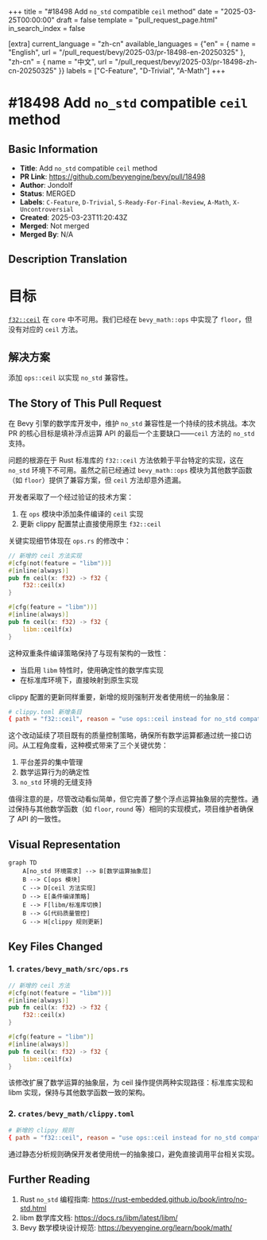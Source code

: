+++
title = "#18498 Add `no_std` compatible `ceil` method"
date = "2025-03-25T00:00:00"
draft = false
template = "pull_request_page.html"
in_search_index = false

[extra]
current_language = "zh-cn"
available_languages = {"en" = { name = "English", url = "/pull_request/bevy/2025-03/pr-18498-en-20250325" }, "zh-cn" = { name = "中文", url = "/pull_request/bevy/2025-03/pr-18498-zh-cn-20250325" }}
labels = ["C-Feature", "D-Trivial", "A-Math"]
+++

# #18498 Add `no_std` compatible `ceil` method

## Basic Information
- **Title**: Add `no_std` compatible `ceil` method
- **PR Link**: https://github.com/bevyengine/bevy/pull/18498
- **Author**: Jondolf
- **Status**: MERGED
- **Labels**: `C-Feature`, `D-Trivial`, `S-Ready-For-Final-Review`, `A-Math`, `X-Uncontroversial`
- **Created**: 2025-03-23T11:20:43Z
- **Merged**: Not merged
- **Merged By**: N/A

## Description Translation
# 目标

[`f32::ceil`](https://doc.rust-lang.org/std/primitive.f32.html#method.ceil) 在 `core` 中不可用。我们已经在 `bevy_math::ops` 中实现了 `floor`，但没有对应的 `ceil` 方法。

## 解决方案

添加 `ops::ceil` 以实现 `no_std` 兼容性。

## The Story of This Pull Request

在 Bevy 引擎的数学库开发中，维护 `no_std` 兼容性是一个持续的技术挑战。本次 PR 的核心目标是填补浮点运算 API 的最后一个主要缺口——`ceil` 方法的 `no_std` 支持。

问题的根源在于 Rust 标准库的 `f32::ceil` 方法依赖于平台特定的实现，这在 `no_std` 环境下不可用。虽然之前已经通过 `bevy_math::ops` 模块为其他数学函数（如 `floor`）提供了兼容方案，但 `ceil` 方法却意外遗漏。

开发者采取了一个经过验证的技术方案：
1. 在 `ops` 模块中添加条件编译的 `ceil` 实现
2. 更新 clippy 配置禁止直接使用原生 `f32::ceil`

关键实现细节体现在 `ops.rs` 的修改中：

```rust
// 新增的 ceil 方法实现
#[cfg(not(feature = "libm"))]
#[inline(always)]
pub fn ceil(x: f32) -> f32 {
    f32::ceil(x)
}

#[cfg(feature = "libm"))]
#[inline(always)]
pub fn ceil(x: f32) -> f32 {
    libm::ceilf(x)
}
```

这种双重条件编译策略保持了与现有架构的一致性：
- 当启用 `libm` 特性时，使用确定性的数学库实现
- 在标准库环境下，直接映射到原生实现

clippy 配置的更新同样重要，新增的规则强制开发者使用统一的抽象层：

```toml
# clippy.toml 新增条目
{ path = "f32::ceil", reason = "use ops::ceil instead for no_std compatibility" }
```

这个改动延续了项目既有的质量控制策略，确保所有数学运算都通过统一接口访问。从工程角度看，这种模式带来了三个关键优势：
1. 平台差异的集中管理
2. 数学运算行为的确定性
3. `no_std` 环境的无缝支持

值得注意的是，尽管改动看似简单，但它完善了整个浮点运算抽象层的完整性。通过保持与其他数学函数（如 `floor`, `round` 等）相同的实现模式，项目维护者确保了 API 的一致性。

## Visual Representation

```mermaid
graph TD
    A[no_std 环境需求] --> B[数学运算抽象层]
    B --> C[ops 模块]
    C --> D[ceil 方法实现]
    D --> E[条件编译策略]
    E --> F[libm/标准库切换]
    B --> G[代码质量管控]
    G --> H[clippy 规则更新]
```

## Key Files Changed

### 1. `crates/bevy_math/src/ops.rs`
```rust
// 新增的 ceil 方法
#[cfg(not(feature = "libm"))]
#[inline(always)]
pub fn ceil(x: f32) -> f32 {
    f32::ceil(x)
}

#[cfg(feature = "libm")]
#[inline(always)]
pub fn ceil(x: f32) -> f32 {
    libm::ceilf(x)
}
```
该修改扩展了数学运算的抽象层，为 ceil 操作提供两种实现路径：标准库实现和 libm 实现，保持与其他数学函数一致的架构。

### 2. `crates/bevy_math/clippy.toml`
```toml
# 新增的 clippy 规则
{ path = "f32::ceil", reason = "use ops::ceil instead for no_std compatibility" }
```
通过静态分析规则确保开发者使用统一的抽象接口，避免直接调用平台相关实现。

## Further Reading

1. Rust `no_std` 编程指南: https://rust-embedded.github.io/book/intro/no-std.html
2. libm 数学库文档: https://docs.rs/libm/latest/libm/
3. Bevy 数学模块设计规范: https://bevyengine.org/learn/book/math/